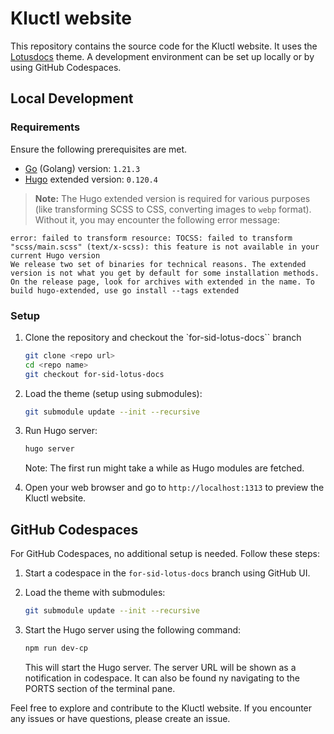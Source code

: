 # Kluctl website

This repository contains the source code for the Kluctl website. It uses the [Lotusdocs](https://github.com/colinwilson/lotusdocs) theme. A development environment can be set up locally or by using GitHub Codespaces.

## Local Development

### Requirements

Ensure the following prerequisites are met.

- [Go](https://go.dev/dl/) (Golang) version: `1.21.3`
- [Hugo](https://gohugo.io/installation/) extended version: `0.120.4`

> **Note:**
The Hugo extended version is required for various purposes (like transforming SCSS to CSS, converting images to `webp` format). Without it, you may encounter the following error message:

```text
error: failed to transform resource: TOCSS: failed to transform "scss/main.scss" (text/x-scss): this feature is not available in your current Hugo version 
We release two set of binaries for technical reasons. The extended version is not what you get by default for some installation methods. On the release page, look for archives with extended in the name. To build hugo-extended, use go install --tags extended
```

### Setup

1. Clone the repository and checkout the `for-sid-lotus-docs`` branch
   ```bash
   git clone <repo url>
   cd <repo name>
   git checkout for-sid-lotus-docs
   ```

2. Load the theme (setup using submodules):
   ```bash
   git submodule update --init --recursive
   ```

3. Run Hugo server:
   ```bash
   hugo server
   ```

   Note: The first run might take a while as Hugo modules are fetched.

4. Open your web browser and go to `http://localhost:1313` to preview the Kluctl website.

## GitHub Codespaces

For GitHub Codespaces, no additional setup is needed. Follow these steps:

1. Start a codespace in the `for-sid-lotus-docs` branch using GitHub UI.

2. Load the theme with submodules:
   ```bash
   git submodule update --init --recursive
   ```

3. Start the Hugo server using the following command:
   ```bash
   npm run dev-cp
   ```

   This will start the Hugo server. The server URL will be shown as a notification in codespace. It can also be found ny navigating to the PORTS section of the terminal pane.

Feel free to explore and contribute to the Kluctl website. If you encounter any issues or have questions, please create an issue.
